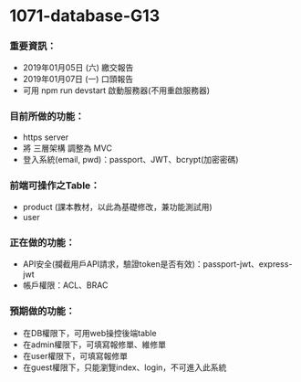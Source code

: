 # 1071-database-G13

### 重要資訊：
* 2019年01月05日 (六) 繳交報告
* 2019年01月07日 (一) 口頭報告
* 可用 npm run devstart 啟動服務器(不用重啟服務器)

### 目前所做的功能：

* https server
* 將 三層架構 調整為 MVC
* 登入系統(email, pwd)：passport、JWT、bcrypt(加密密碼)

### 前端可操作之Table：
* product (課本教材，以此為基礎修改，兼功能測試用)
* user

### 正在做的功能：
* API安全(攔截用戶API請求，驗證token是否有效)：passport-jwt、express-jwt
* 帳戶權限：ACL、BRAC

### 預期做的功能：
* 在DB權限下，可用web操控後端table
* 在admin權限下，可填寫報修單、維修單
* 在user權限下，可填寫報修單
* 在guest權限下，只能瀏覽index、login，不可進入此系統